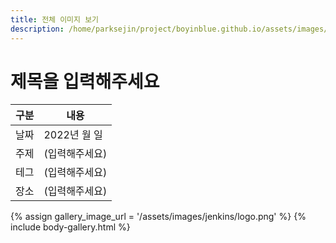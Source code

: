 ```yaml
---
title: 전체 이미지 보기
description: /home/parksejin/project/boyinblue.github.io/assets/images/jenkins
---
```



제목을 입력해주세요
===


|구분|내용|
|---|---|
|날짜|2022년 월 일|
|주제|(입력해주세요)|
|테그|(입력해주세요)|
|장소|(입력해주세요)|


{% assign gallery_image_url = '/assets/images/jenkins/logo.png' %}
{% include body-gallery.html %}
